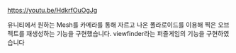 https://youtu.be/HdkrfOuOgJg

유니티에서 원하는 Mesh를 카메라를 통해 자르고 나온 폴라로이드를 이용해 찍은 오브젝트를 재생성하는 기능을 구현했습니다.
viewfinder라는 퍼즐게임의 기능을 구현하였습니다
